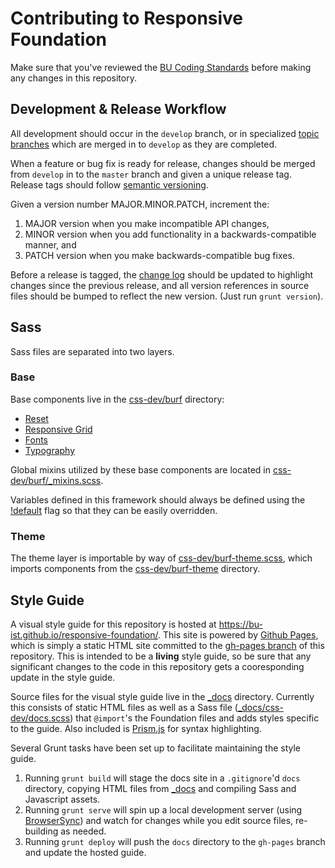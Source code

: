 # Contributing to Responsive Foundation

Make sure that you've reviewed the [BU Coding Standards](https://github.com/bu-ist/coding-standards/)
before making any changes in this repository.

## Development & Release Workflow

All development should occur in the `develop` branch, or in specialized [topic branches](http://git-scm.com/book/en/v2/Git-Branching-Branching-Workflows#Topic-Branches)
which are merged in to `develop` as they are completed.

When a feature or bug fix is ready for release, changes should be merged from
`develop` in to the `master` branch and given a unique release tag. Release
tags should follow [semantic versioning](http://semver.org/).

Given a version number MAJOR.MINOR.PATCH, increment the:

1. MAJOR version when you make incompatible API changes,
1. MINOR version when you add functionality in a backwards-compatible manner,
 and
1. PATCH version when you make backwards-compatible bug fixes.

Before a release is tagged, the [change log](CHANGELOG.md) should be updated
to highlight changes since the previous release, and all version references in
source files should be bumped to reflect the new version. (Just run `grunt
version`).

## Sass

Sass files are separated into two layers.

### Base

Base components live in the [css-dev/burf](css-dev/burf) directory:

* [Reset](css-dev/burf/_reset.scss)
* [Responsive Grid](css-dev/burf/_grid.scss)
* [Fonts](css-dev/burf/_fonts.scss)
* [Typography](css-dev/burf/_typography.scss)

Global mixins utilized by these base components are located in [css-dev/burf/_mixins.scss](css-dev/burf/_mixins.scss).

Variables defined in this framework should always be defined using the [!default](http://sass-lang.com/documentation/file.SASS_REFERENCE.html#variable_defaults_)
flag so that they can be easily overridden.

### Theme

The theme layer is importable by way of [css-dev/burf-theme.scss](css-dev/burf-theme.scss),
which imports components from the [css-dev/burf-theme](css-dev/burf-theme) directory.

## Style Guide

A visual style guide for this repository is hosted at <https://bu-ist.github.io/responsive-foundation/>.
This site is powered by [Github Pages](https://pages.github.com/), which is
simply a static HTML site committed to the [gh-pages branch](https://github.com/bu-ist/responsive-foundation/tree/gh-pages)
of this repository. This is intended to be a **living** style guide, so be sure
that any significant changes to the code in this repository gets a
cooresponding update in the style guide.

Source files for the visual style guide live in the [_docs](_docs) directory.
Currently this consists of static HTML files as well as a Sass file ([_docs/css-dev/docs.scss](_docs/css-dev/docs.scss))
that `@import`'s the Foundation files and adds styles specific to the guide.
Also included is [Prism.js](http://prismjs.com/) for syntax highlighting.

Several Grunt tasks have been set up to facilitate maintaining the style guide.

1. Running `grunt build` will stage the docs site in a `.gitignore`'d `docs`
 directory, copying HTML files from [_docs](_docs) and compiling Sass and
 Javascript assets.
1. Running `grunt serve` will spin up a local development server (using [BrowserSync](http://www.browsersync.io/))
 and watch for changes while you edit source files, re-building as needed.
1. Running `grunt deploy` will push the `docs` directory to the `gh-pages`
 branch and update the hosted guide.
